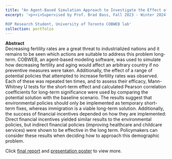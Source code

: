 ```yaml
---
title: "An Agent-Based Simulation Approach to Investigate the Effect of Decreasing Birth Rates and the Efficacy of Potential Solutions"
excerpt: '<p><i>Supervised by Prof. Brad Bass, Fall 2023 - Winter 2024 </i></p>

ROP Research Student, University of Toronto COBWEB lab'
collection: portfolio
---
```

**Abstract**
<br>Decreasing fertility rates are a great threat to industrialized nations and it remains
to be seen which actions are suitable to address this problem long-term. COBWEB, an
agent-based modeling software, was used to simulate how decreasing fertility and aging
would affect an arbitrary country if no preventive measures were taken. Additionally, the
effect of a range of potential policies that attempted to increase fertility rates was
observed. Each of these was repeated ten times, and to assess their efficacy, Mann-
Whitney U tests for the short-term effect and calculated Pearson correlation coefficients
for long-term significance were used by comparing the potential solution with the
baseline scenario. The results suggest that environmental policies should only be
implemented as temporary short-term fixes, whereas immigration is a viable long-term
solution. Additionally, the success of financial incentives depended on how they are
implemented: Direct financial incentives yielded similar results to the environmental
policies, but indirect financial policies (improving healthcare and childcare services)
were shown to be effective in the long term. Policymakers can consider these results
when deciding how to approach this demographic problem.

Click [final report](https://amanda-ng518.github.io/files/Voluntary_Extinction_Report.pdf) and [presentation poster](https://github.com/amanda-ng518/STA496) to view more.
